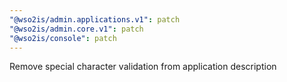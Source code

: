```yaml
---
"@wso2is/admin.applications.v1": patch
"@wso2is/admin.core.v1": patch
"@wso2is/console": patch
---
```


Remove special character validation from application description
